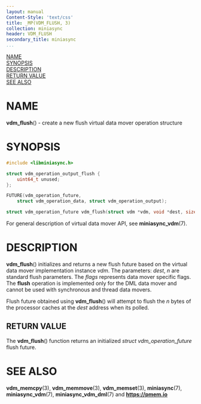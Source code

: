 ```yaml
---
layout: manual
Content-Style: 'text/css'
title: _MP(VDM_FLUSH, 3)
collection: miniasync
header: VDM_FLUSH
secondary_title: miniasync
...
```


[comment]: <> (SPDX-License-Identifier: BSD-3-Clause)
[comment]: <> (Copyright 2022, Intel Corporation)

[comment]: <> (vdm_flush.3 -- man page for miniasync vdm_flush operation)

[NAME](#name)<br />
[SYNOPSIS](#synopsis)<br />
[DESCRIPTION](#description)<br />
[RETURN VALUE](#return-value)<br />
[SEE ALSO](#see-also)<br />

# NAME #

**vdm_flush**() - create a new flush virtual data mover operation structure

# SYNOPSIS #

```c
#include <libminiasync.h>

struct vdm_operation_output_flush {
	uint64_t unused;
};

FUTURE(vdm_operation_future,
	struct vdm_operation_data, struct vdm_operation_output);

struct vdm_operation_future vdm_flush(struct vdm *vdm, void *dest, size_t n, uint64_t flags);
```

For general description of virtual data mover API, see **miniasync_vdm**(7).

# DESCRIPTION #

**vdm_flush**() initializes and returns a new flush future based on the virtual data mover
implementation instance *vdm*. The parameters: *dest*, *n* are standard flush parameters.
The *flags* represents data mover specific flags. The **flush** operation is
implemented only for the DML data mover and cannot be used with synchronous and thread data movers.

Flush future obtained using **vdm_flush**() will attempt to flush the *n* bytes of the processor
caches at the *dest* address when its polled.

## RETURN VALUE ##

The **vdm_flush**() function returns an initialized *struct vdm_operation_future* flush future.

# SEE ALSO #

**vdm_memcpy**(3), **vdm_memmove**(3), **vdm_memset**(3), **miniasync**(7), **miniasync_vdm**(7),
**miniasync_vdm_dml**(7) and **<https://pmem.io>**
